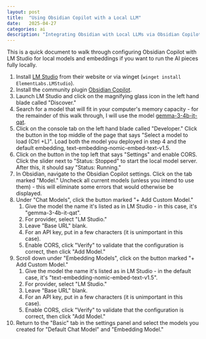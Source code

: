 ```yaml
---
layout: post
title:  "Using Obsidian Copilot with a Local LLM"
date:   2025-04-27
categories: ai
description: "Integrating Obsidian with Local LLMs via Obsidian Copilot and LM Studio."
---
```

This is a quick document to walk through configuring Obsidian Copilot with LM Studio for local models and embeddings if you want to run the AI pieces fully locally.

1.  Install [LM Studio](https://lmstudio.ai/) from their website or via winget (`winget install ElementLabs.LMStudio`).
2.  Install the community plugin [Obsidian Copilot](https://github.com/logancyang/obsidian-copilot).
3.  Launch LM Studio and click on the magnifying glass icon in the left hand blade called "Discover."
4.  Search for a model that will fit in your computer's memory capacity - for the remainder of this walk through, I will use the model [gemma-3-4b-it-qat](https://model.lmstudio.ai/download/lmstudio-community/gemma-3-4B-it-qat-GGUF).
5.  Click on the console tab on the left hand blade called "Developer."  Click the button in the top middle of the page that says "Select a model to load (Ctrl +L)".  Load both the model you deployed in step 4 and the default embedding, text-embedding-nomic-embed-text-v1.5.
6.  Click on the button in the top left that says "Settings" and enable CORS.  Click the slider next to "Status: Stopped" to start the local model server.  After this, it should say "Status: Running."
7.  In Obsidian, navigate to the Obsidian Copilot settings.  Click on the tab marked "Model."  Uncheck all current models (unless you intend to use them) - this will eliminate some errors that would otherwise be displayed.  
8.  Under "Chat Models", click the button marked "+ Add Custom Model."
    1.  Give the model the name it's listed as in LM Studio - in this case, it's "gemma-3-4b-it-qat".
    2.  For provider, select "LM Studio."
    3.  Leave "Base URL" blank.
    4.  For an API key, put in a few characters (it is unimportant in this case).
    5.  Enable CORS, click "Verify" to validate that the configuration is correct, then click "Add Model."
9.  Scroll down under "Embedding Models", click on the button marked "+ Add Custom Model."
    1.  Give the model the name it's listed as in LM Studio - in the default case, it's "text-embedding-nomic-embed-text-v1.5".
    2.  For provider, select "LM Studio."
    3.  Leave "Base URL" blank.
    4.  For an API key, put in a few characters (it is unimportant in this case).
    5.  Enable CORS, click "Verify" to validate that the configuration is correct, then click "Add Model."
10.  Return to the "Basic" tab in the settings panel and select the models you created for "Default Chat Model" and "Embedding Model."

